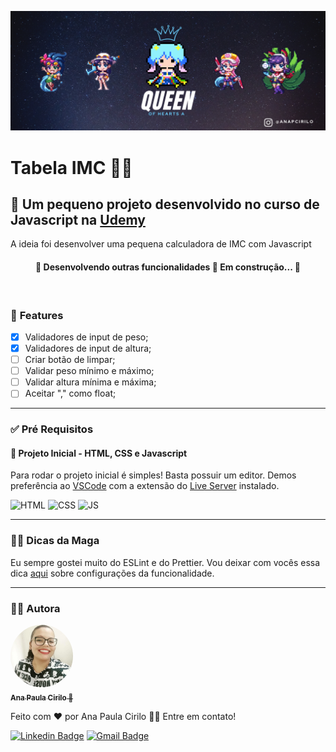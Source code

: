 ![Queen](./assets/img/queenn.png)
# **Tabela IMC** 🏋️‍♀️

## 📌 Um pequeno projeto desenvolvido no curso de Javascript na [Udemy](https://www.udemy.com/course/curso-de-javascript-moderno-do-basico-ao-avancado/)
A ideia foi desenvolver uma pequena calculadora de IMC com Javascript
<br>

<h4 align="center"> 
	🚧  Desenvolvendo outras funcionalidades 🚀 Em construção...  🚧
</h4>
<br>

### 🎯 **Features**

- [x] Validadores de input de peso;
- [x] Validadores de input de altura;
- [ ] Criar botão de limpar;
- [ ] Validar peso mínimo e máximo;
- [ ] Validar altura mínima e máxima;
- [ ] Aceitar "," como float;
---
### ✅ **Pré Requisitos**

#### 🌱 **Projeto Inicial - HTML, CSS e Javascript**

Para rodar o projeto inicial é simples! Basta possuir um editor. Demos preferência ao [VSCode](https://code.visualstudio.com/) com a extensão do [Live Server](https://medium.com/collabcode/liveserver-vscode-pode-te-salvar-um-bom-tempo-bdb6ddcc0ca) instalado.

![HTML](https://img.shields.io/badge/HTML5-E34F26?style=for-the-badge&logo=html5&logoColor=white) ![CSS](https://img.shields.io/badge/CSS3-1572B6?style=for-the-badge&logo=css3&logoColor=white) ![JS](https://img.shields.io/badge/JavaScript-F7DF1E?style=for-the-badge&logo=javascript&logoColor=black)




---
### 🧙‍♂ **Dicas da Maga** 

Eu sempre gostei muito do ESLint e do Prettier. 
Vou deixar com vocês essa dica [aqui]() sobre configurações da funcionalidade.

---

### 👩‍💻 **Autora**


<a href="https://github.com/rednerdoficial/">
 <img style="border-radius: 50%;" src="./assets/img/ana.jpeg" width="100px;" alt="ana"/>
 <br />
 <sub><b>Ana Paula Cirilo 🧙</b></sub></a> <a href="https://github.com/rednerdoficial/" title="Github"></a>


Feito com ❤️ por Ana Paula Cirilo 👋🏽 Entre em contato!

[![Linkedin Badge](https://img.shields.io/badge/-Linkedin-blue?style=flat-square&logo=Linkedin&logoColor=white&link=https://www.linkedin.com/in/anapaulacirilo/)](https://www.linkedin.com/in/anapaulacirilo/) 
[![Gmail Badge](https://img.shields.io/badge/-GMail-c14438?style=flat-square&logo=Gmail&logoColor=white&link=mailto:anapaulacirilo.santos@gmail.com/)](mailto:anapaulacirilo.santos@gmail.com)
